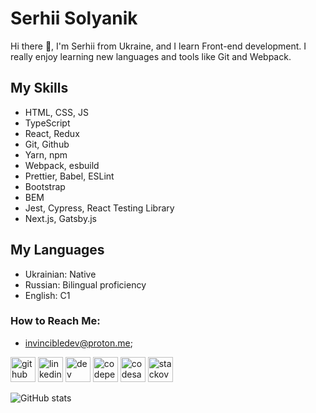 # Serhii Solyanik
Hi there 👋, I'm Serhii from Ukraine, and I learn Front-end development. I really enjoy learning new languages and tools like Git and Webpack.

## My Skills
* HTML, CSS, JS
* TypeScript
* React, Redux 
* Git, Github 
* Yarn, npm 
* Webpack, esbuild 
* Prettier, Babel, ESLint
* Bootstrap 
* BEM
* Jest, Cypress, React Testing Library
* Next.js, Gatsby.js

## My Languages
* Ukrainian: Native 
* Russian: Bilingual proficiency
* English: C1

### How to Reach Me:
* invincibledev@proton.me;






[<img src='https://cdn.jsdelivr.net/npm/simple-icons@3.0.1/icons/github.svg' alt='github' height='40'>](https://github.com/serhiisolyanik)  [<img src='https://cdn.jsdelivr.net/npm/simple-icons@3.0.1/icons/linkedin.svg' alt='linkedin' height='40'>](https://www.linkedin.com/in/sergey-solyanik-728014228/)  [<img src='https://cdn.jsdelivr.net/npm/simple-icons@3.0.1/icons/dev-dot-to.svg' alt='dev' height='40'>](https://dev.to/invincibledeveloper)  [<img src='https://cdn.jsdelivr.net/npm/simple-icons@3.0.1/icons/codepen.svg' alt='codepen' height='40'>](https://codepen.io/invincibledev)  [<img src='https://cdn.jsdelivr.net/npm/simple-icons@3.0.1/icons/codesandbox.svg' alt='codesandbox' height='40'>](https://codesandbox.io/u/InvincibleDeveloper)  [<img src='https://cdn.jsdelivr.net/npm/simple-icons@3.0.1/icons/stackoverflow.svg' alt='stackoverflow' height='40'>](https://stackoverflow.com/users/17425866)  

![GitHub stats](https://github-readme-stats.vercel.app/api?username=serhiisolyanik&show_icons=true)  

